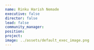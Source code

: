 ```yaml
---
name: Rinku Harish Nemade
executive: false
director: false
lead: false
community_manager: 
position:  
project:  
image: ../assets/default_exec_image.png
---
```

